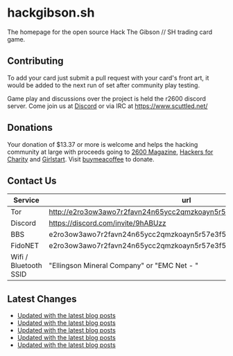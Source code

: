 # hackgibson.sh
The homepage for the open source Hack The Gibson // SH trading card game.


## Contributing

To add your card just submit a pull request with your card's front art, it would be added to the next run of set after community play testing.

Game play and discussions over the project is held the r2600 discord server. Come join us at [Discord](https://discord.com/invite/9hABUzz) or via IRC at https://www.scuttled.net/


## Donations

Your donation of $13.37 or more is welcome and helps the hacking community at large with proceeds going to [2600 Magazine](https://2600.com/), [Hackers for Charity](https://hackersforcharity.org) and [Girlstart](https://girlstart.org).  Visit [buymeacoffee](https://www.buymeacoffee.com/hackgibson.sh) to donate.


## Contact Us

Service | url
-|-
Tor | http://e2ro3ow3awo7r2favn24n65ycc2qmzkoayn5r57e3f56nvjwdcgg32ad.onion
Discord | https://discord.com/invite/9hABUzz
BBS | e2ro3ow3awo7r2favn24n65ycc2qmzkoayn5r57e3f56nvjwdcgg32ad.onion:23
FidoNET | e2ro3ow3awo7r2favn24n65ycc2qmzkoayn5r57e3f56nvjwdcgg32ad.onion:24554
Wifi / Bluetooth SSID | "Ellingson Mineral Company" or "EMC Net - <fidonet address>"

## Latest Changes
<!-- BLOG-POST-LIST:START -->
- [Updated with the latest blog posts](https://github.com/DFW2600/hackgibson.sh/commit/f84be256136b0953c2c4ca82f60267fa8d8b2bf5)
- [Updated with the latest blog posts](https://github.com/DFW2600/hackgibson.sh/commit/fd978f5efc8ae2f6261fee1e6f8a680d888430c8)
- [Updated with the latest blog posts](https://github.com/DFW2600/hackgibson.sh/commit/8a46cf3c5c07137ed8baf33ae1020cec960b20c9)
- [Updated with the latest blog posts](https://github.com/DFW2600/hackgibson.sh/commit/ad2054c0ad8fed7032e4dc4a363546a9ebcc72e3)
- [Updated with the latest blog posts](https://github.com/DFW2600/hackgibson.sh/commit/34edfad2847cd6b40ac45d9b98e946cc2c7e867d)
<!-- BLOG-POST-LIST:END -->
